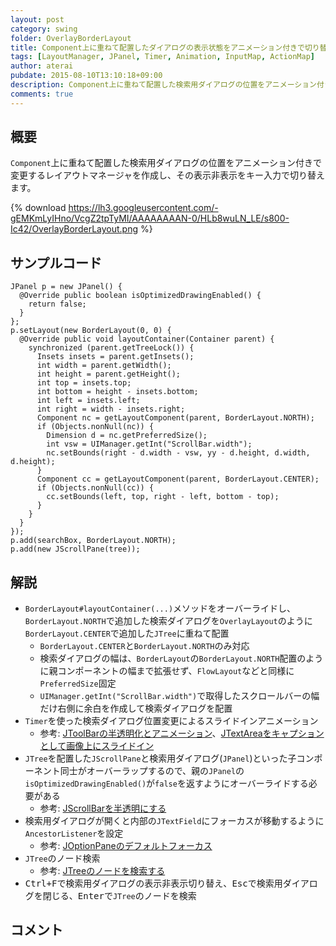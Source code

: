 ```yaml
---
layout: post
category: swing
folder: OverlayBorderLayout
title: Component上に重ねて配置したダイアログの表示状態をアニメーション付きで切り替える
tags: [LayoutManager, JPanel, Timer, Animation, InputMap, ActionMap]
author: aterai
pubdate: 2015-08-10T13:10:18+09:00
description: Component上に重ねて配置した検索用ダイアログの位置をアニメーション付きで変更するレイアウトマネージャを作成し、その表示非表示をキー入力で切り替えます。
comments: true
---
```

## 概要
`Component`上に重ねて配置した検索用ダイアログの位置をアニメーション付きで変更するレイアウトマネージャを作成し、その表示非表示をキー入力で切り替えます。

{% download https://lh3.googleusercontent.com/-gEMKmLyIHno/VcgZ2tpTyMI/AAAAAAAAN-0/HLb8wuLN_LE/s800-Ic42/OverlayBorderLayout.png %}

## サンプルコード
<pre class="prettyprint"><code>JPanel p = new JPanel() {
  @Override public boolean isOptimizedDrawingEnabled() {
    return false;
  }
};
p.setLayout(new BorderLayout(0, 0) {
  @Override public void layoutContainer(Container parent) {
    synchronized (parent.getTreeLock()) {
      Insets insets = parent.getInsets();
      int width = parent.getWidth();
      int height = parent.getHeight();
      int top = insets.top;
      int bottom = height - insets.bottom;
      int left = insets.left;
      int right = width - insets.right;
      Component nc = getLayoutComponent(parent, BorderLayout.NORTH);
      if (Objects.nonNull(nc)) {
        Dimension d = nc.getPreferredSize();
        int vsw = UIManager.getInt("ScrollBar.width");
        nc.setBounds(right - d.width - vsw, yy - d.height, d.width, d.height);
      }
      Component cc = getLayoutComponent(parent, BorderLayout.CENTER);
      if (Objects.nonNull(cc)) {
        cc.setBounds(left, top, right - left, bottom - top);
      }
    }
  }
});
p.add(searchBox, BorderLayout.NORTH);
p.add(new JScrollPane(tree));
</code></pre>

## 解説
- `BorderLayout#layoutContainer(...)`メソッドをオーバーライドし、`BorderLayout.NORTH`で追加した検索ダイアログを`OverlayLayout`のように`BorderLayout.CENTER`で追加した`JTree`に重ねて配置
    - `BorderLayout.CENTER`と`BorderLayout.NORTH`のみ対応
    - 検索ダイアログの幅は、`BorderLayout`の`BorderLayout.NORTH`配置のように親コンポーネントの幅まで拡張せず、`FlowLayout`などと同様に`PreferredSize`固定
    - `UIManager.getInt("ScrollBar.width")`で取得したスクロールバーの幅だけ右側に余白を作成して検索ダイアログを配置
- `Timer`を使った検索ダイアログ位置変更によるスライドインアニメーション
    - 参考: [JToolBarの半透明化とアニメーション](http://ateraimemo.com/Swing/TranslucentToolBar.html)、[JTextAreaをキャプションとして画像上にスライドイン](http://ateraimemo.com/Swing/EaseInOut.html)
- `JTree`を配置した`JScrollPane`と検索用ダイアログ(`JPanel`)といった子コンポーネント同士がオーバーラップするので、親の`JPanel`の`isOptimizedDrawingEnabled()`が`false`を返すようにオーバーライドする必要がある
    - 参考: [JScrollBarを半透明にする](http://ateraimemo.com/Swing/TranslucentScrollBar.html)
- 検索用ダイアログが開くと内部の`JTextField`にフォーカスが移動するように`AncestorListener`を設定
    - 参考: [JOptionPaneのデフォルトフォーカス](http://ateraimemo.com/Swing/OptionPaneDefaultFocus.html)
- `JTree`のノード検索
    - 参考: [JTreeのノードを検索する](http://ateraimemo.com/Swing/SearchBox.html)
- <kbd>Ctrl+F</kbd>で検索用ダイアログの表示非表示切り替え、<kbd>Esc</kbd>で検索用ダイアログを閉じる、<kbd>Enter</kbd>で`JTree`のノードを検索

<!-- dummy comment line for breaking list -->

## コメント
